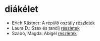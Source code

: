 # diákélet

- Erich Kästner: A repülő osztály [részletek](_details/Erich%20K%C3%A4stner.md#id_964)
- Laura D.: Szex és tandíj [részletek](_details/Laura%20D..md#id_904)
- Szabó, Magda: Abigél [részletek](_details/Szab%C3%B3%2C%20Magda.md#id_1338)
